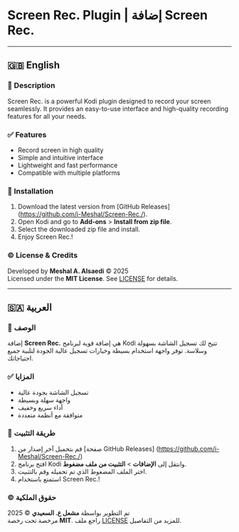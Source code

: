 # Screen Rec. Plugin | إضافة Screen Rec.

---

## 🇬🇧 English

### 📌 Description
Screen Rec. is a powerful Kodi plugin designed to record your screen seamlessly. It provides an easy-to-use interface and high-quality recording features for all your needs.

### ✅ Features
- Record screen in high quality
- Simple and intuitive interface
- Lightweight and fast performance
- Compatible with multiple platforms

### 🔧 Installation
1. Download the latest version from [GitHub Releases]
(https://github.com/i-Meshal/Screen-Rec./).
2. Open Kodi and go to **Add-ons** > **Install from zip file**.
3. Select the downloaded zip file and install.
4. Enjoy Screen Rec.!

### © License & Credits
Developed by **Meshal A. Alsaedi** © 2025  
Licensed under the **MIT License**. See [LICENSE](LICENSE) for details.

---

## 🇸🇦 العربية

### 📌 الوصف
إضافة **Screen Rec.** هي إضافة قوية لبرنامج Kodi تتيح لك تسجيل الشاشة بسهولة وسلاسة. توفر واجهة استخدام بسيطة وخيارات تسجيل عالية الجودة لتلبية جميع احتياجاتك.

### ✅ المزايا
- تسجيل الشاشة بجودة عالية
- واجهة سهلة وبسيطة
- أداء سريع وخفيف
- متوافقة مع أنظمة متعددة

### 🔧 طريقة التثبيت
1. قم بتحميل آخر إصدار من [صفحة GitHub Releases]
(https://github.com/i-Meshal/Screen-Rec./)
2. افتح برنامج Kodi وانتقل إلى **الإضافات** > **التثبيت من ملف مضغوط**.
3. اختر الملف المضغوط الذي تم تحميله وقم بالتثبيت.
4. استمتع باستخدام Screen Rec.!

### © حقوق الملكية
تم التطوير بواسطة **مشعل ع. السعيدي** © 2025  
مرخصة تحت رخصة **MIT**. راجع ملف [LICENSE](LICENSE) للمزيد من التفاصيل.

